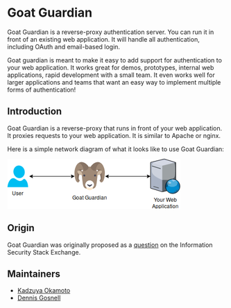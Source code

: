# Goat Guardian

Goat Guardian is a reverse-proxy authentication server.  You can run it in
front of an existing web application.  It will handle all authentication,
including OAuth and email-based login.

Goat guardian is meant to make it easy to add support for authentication to
your web application.  It works great for demos, prototypes, internal web
applications, rapid development with a small team.  It even works well for
larger applications and teams that want an easy way to implement multiple forms
of authentication!

## Introduction

Goat Guardian is a reverse-proxy that runs in front of your web application.
It proxies requests to your web application.  It is similar to Apache or nginx.

Here is a simple network diagram of what it looks like to use Goat Guardian:

![Goat Guardian Simple Network Diagram](./img/goat-guardian-network-no-db.png)

## Origin

Goat Guardian was originally proposed as a
[question](https://security.stackexchange.com/questions/187191/would-a-reverse-proxy-authentication-server-be-a-secure-setup/187219)
on the Information Security Stack Exchange.

## Maintainers

- [Kadzuya Okamoto](https://github.com/arowM)
- [Dennis Gosnell](https://github.com/cdepillabout)
